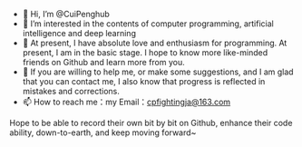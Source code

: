 - 👋 Hi, I’m @CuiPenghub
- 👀 I’m interested in the contents of computer programming, artificial intelligence and deep learning
- 🌱 At present, I have absolute love and enthusiasm for programming. At present, I am in the basic stage. I hope to know more like-minded friends on Github and learn more from you.
- 💞️ If you are willing to help me, or make some suggestions, and I am glad that you can contact me, I also know that progress is reflected in mistakes and corrections.
- 📫 How to reach me：my Email：cpfightingja@163.com

Hope to be able to record their own bit by bit on Github, enhance their code ability, down-to-earth, and keep moving forward~
<!---
CuiPenghub/CuiPenghub is a ✨ special ✨ repository because its `README.md` (this file) appears on your GitHub profile.
You can click the Preview link to take a look at your changes.
--->
